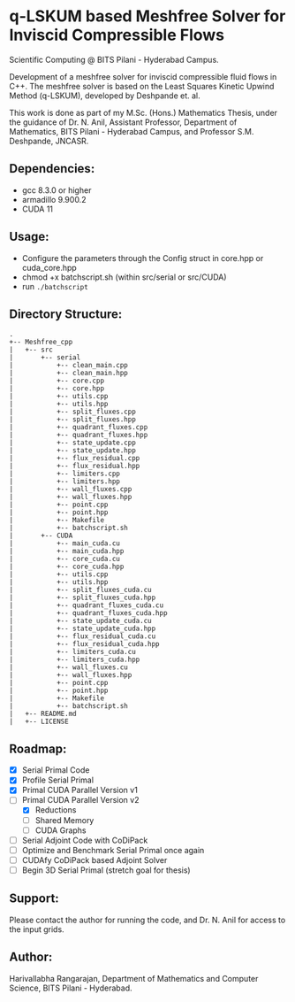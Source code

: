 # q-LSKUM based Meshfree Solver for Inviscid Compressible Flows

Scientific Computing @ BITS Pilani - Hyderabad Campus.

Development of a meshfree solver for inviscid compressible fluid flows in C++. The meshfree solver is based on the Least Squares
Kinetic Upwind Method (q-LSKUM), developed by Deshpande et. al. 

This work is done as part of my M.Sc. (Hons.) Mathematics Thesis, under the guidance of Dr. N. Anil, Assistant Professor, Department of Mathematics, BITS Pilani - Hyderabad Campus, and Professor S.M. Deshpande, JNCASR. 

## Dependencies:
* gcc 8.3.0 or higher
* armadillo 9.900.2
* CUDA 11

## Usage:

* Configure the parameters through the Config struct in core.hpp or cuda_core.hpp
* chmod +x batchscript.sh (within src/serial or src/CUDA)
* run `./batchscript` 

## Directory Structure: 
```
.
+-- Meshfree_cpp
|   +-- src
|       +-- serial
|           +-- clean_main.cpp
|           +-- clean_main.hpp
|           +-- core.cpp
|           +-- core.hpp
|           +-- utils.cpp
|           +-- utils.hpp
|           +-- split_fluxes.cpp
|           +-- split_fluxes.hpp
|           +-- quadrant_fluxes.cpp
|           +-- quadrant_fluxes.hpp
|           +-- state_update.cpp
|           +-- state_update.hpp
|           +-- flux_residual.cpp
|           +-- flux_residual.hpp
|           +-- limiters.cpp
|           +-- limiters.hpp
|           +-- wall_fluxes.cpp
|           +-- wall_fluxes.hpp
|           +-- point.cpp
|           +-- point.hpp
|           +-- Makefile   
|           +-- batchscript.sh
|       +-- CUDA
|           +-- main_cuda.cu
|           +-- main_cuda.hpp
|           +-- core_cuda.cu
|           +-- core_cuda.hpp
|           +-- utils.cpp
|           +-- utils.hpp
|           +-- split_fluxes_cuda.cu
|           +-- split_fluxes_cuda.hpp
|           +-- quadrant_fluxes_cuda.cu
|           +-- quadrant_fluxes_cuda.hpp
|           +-- state_update_cuda.cu
|           +-- state_update_cuda.hpp
|           +-- flux_residual_cuda.cu
|           +-- flux_residual_cuda.hpp
|           +-- limiters_cuda.cu
|           +-- limiters_cuda.hpp
|           +-- wall_fluxes.cu
|           +-- wall_fluxes.hpp
|           +-- point.cpp
|           +-- point.hpp
|           +-- Makefile   
|           +-- batchscript.sh
|   +-- README.md
|   +-- LICENSE
```
## Roadmap:

- [x] Serial Primal Code
- [x] Profile Serial Primal
- [X] Primal CUDA Parallel Version v1 
- [ ] Primal CUDA Parallel Version v2 
    - [X] Reductions
    - [ ] Shared Memory
    - [ ] CUDA Graphs
- [ ] Serial Adjoint Code with CoDiPack
- [ ] Optimize and Benchmark Serial Primal once again
- [ ] CUDAfy CoDiPack based Adjoint Solver
- [ ] Begin 3D Serial Primal (stretch goal for thesis)

## Support:

Please contact the author for running the code, and Dr. N. Anil for access to the input grids.

## Author:

Harivallabha Rangarajan, Department of Mathematics and Computer Science, BITS Pilani - Hyderabad. 

